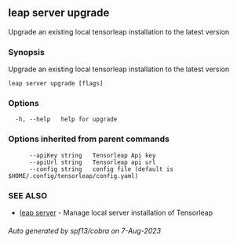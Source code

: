 ## leap server upgrade

Upgrade an existing local tensorleap installation to the latest version

### Synopsis

Upgrade an existing local tensorleap installation to the latest version

```
leap server upgrade [flags]
```

### Options

```
  -h, --help   help for upgrade
```

### Options inherited from parent commands

```
      --apiKey string   Tensorleap Api key
      --apiUrl string   Tensorleap api url
      --config string   config file (default is $HOME/.config/tensorleap/config.yaml)
```

### SEE ALSO

* [leap server](leap_server.md)	 - Manage local server installation of Tensorleap

###### Auto generated by spf13/cobra on 7-Aug-2023
